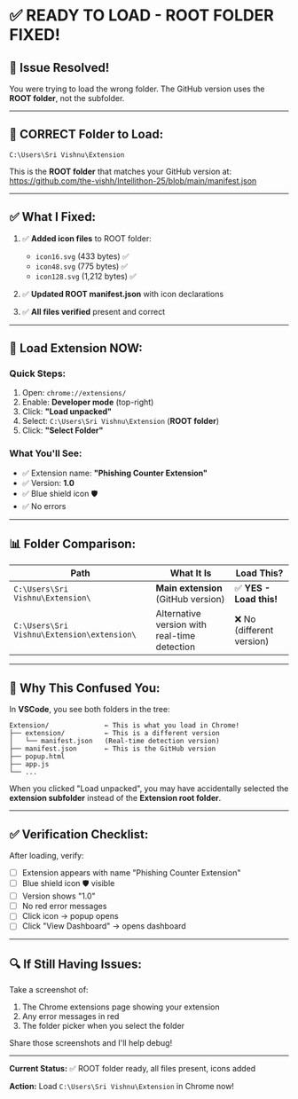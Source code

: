 # ✅ READY TO LOAD - ROOT FOLDER FIXED!

## 🎯 **Issue Resolved!**

You were trying to load the wrong folder. The GitHub version uses the **ROOT folder**, not the subfolder.

---

## 📂 **CORRECT Folder to Load:**

```
C:\Users\Sri Vishnu\Extension
```

This is the **ROOT folder** that matches your GitHub version at:
https://github.com/the-vishh/Intellithon-25/blob/main/manifest.json

---

## ✅ **What I Fixed:**

1. ✅ **Added icon files** to ROOT folder:

   - `icon16.svg` (433 bytes) ✅
   - `icon48.svg` (775 bytes) ✅
   - `icon128.svg` (1,212 bytes) ✅

2. ✅ **Updated ROOT manifest.json** with icon declarations

3. ✅ **All files verified** present and correct

---

## 🚀 **Load Extension NOW:**

### Quick Steps:

1. Open: `chrome://extensions/`
2. Enable: **Developer mode** (top-right)
3. Click: **"Load unpacked"**
4. Select: `C:\Users\Sri Vishnu\Extension` (**ROOT folder**)
5. Click: **"Select Folder"**

### What You'll See:

- ✅ Extension name: **"Phishing Counter Extension"**
- ✅ Version: **1.0**
- ✅ Blue shield icon 🛡️
- ✅ No errors

---

## 📊 **Folder Comparison:**

| Path                                       | What It Is                                   | Load This?                |
| ------------------------------------------ | -------------------------------------------- | ------------------------- |
| `C:\Users\Sri Vishnu\Extension\`           | **Main extension** (GitHub version)          | ✅ **YES - Load this!**   |
| `C:\Users\Sri Vishnu\Extension\extension\` | Alternative version with real-time detection | ❌ No (different version) |

---

## 🎯 **Why This Confused You:**

In **VSCode**, you see both folders in the tree:

```
Extension/              ← This is what you load in Chrome!
├── extension/          ← This is a different version
│   └── manifest.json   (Real-time detection version)
├── manifest.json       ← This is the GitHub version
├── popup.html
├── app.js
└── ...
```

When you clicked "Load unpacked", you may have accidentally selected the **extension subfolder** instead of the **Extension root folder**.

---

## ✅ **Verification Checklist:**

After loading, verify:

- [ ] Extension appears with name "Phishing Counter Extension"
- [ ] Blue shield icon 🛡️ visible
- [ ] Version shows "1.0"
- [ ] No red error messages
- [ ] Click icon → popup opens
- [ ] Click "View Dashboard" → opens dashboard

---

## 🔍 **If Still Having Issues:**

Take a screenshot of:

1. The Chrome extensions page showing your extension
2. Any error messages in red
3. The folder picker when you select the folder

Share those screenshots and I'll help debug!

---

**Current Status:** ✅ ROOT folder ready, all files present, icons added

**Action:** Load `C:\Users\Sri Vishnu\Extension` in Chrome now!
